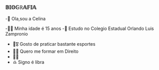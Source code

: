 ### 𝔹𝕀𝕆𝔾ℝ𝔸𝔽𝕀𝔸

-👋 Ola,sou a Celina

 -🙋‍♀️ Minha idade é 15 anos
 -🏫  Estudo no Colegio Estadual Orlando Luis Zampronio 
 - 🏐🎖 Gosto de praticar bastante esportes
 - 👩‍🎓 Quero me formar em Direito
 - 🖤🤍
 -  ♎ Signo é libra


